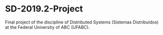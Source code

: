 # SD-2019.2-Project
Final project of the discipline of Distributed Systems (Sistemas Distribuídos) at the Federal University of ABC (UFABC).
